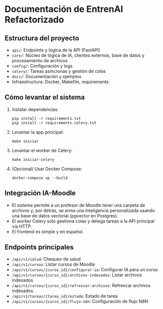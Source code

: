 # Documentación de EntrenAI Refactorizado

## Estructura del proyecto
- `api/`: Endpoints y lógica de la API (FastAPI)
- `core/`: Núcleo de lógica de IA, clientes externos, base de datos y procesamiento de archivos
- `config/`: Configuración y logs
- `celery/`: Tareas asíncronas y gestión de colas
- `docs/`: Documentación y ejemplos
- Infraestructura: Docker, Makefile, requirements

## Cómo levantar el sistema

1. Instalar dependencias:
   ```
   pip install -r requirements.txt
   pip install -r requirements.celery.txt
   ```
2. Levantar la app principal:
   ```
   make iniciar
   ```
3. Levantar el worker de Celery:
   ```
   make iniciar-celery
   ```
4. (Opcional) Usar Docker Compose:
   ```
   docker-compose up --build
   ```

## Integración IA-Moodle
- El sistema permite a un profesor de Moodle tener una carpeta de archivos y, por detrás, se arma una inteligencia personalizada usando una base de datos vectorial (pgvector en Postgres).
- El worker Celery solo gestiona colas y delega tareas a la API principal vía HTTP.
- El frontend es simple y en español.

## Endpoints principales
- `/api/v1/salud`: Chequeo de salud
- `/api/v1/cursos`: Listar cursos de Moodle
- `/api/v1/cursos/{curso_id}/configurar-ia`: Configurar IA para un curso
- `/api/v1/cursos/{curso_id}/archivos-indexados`: Listar archivos indexados
- `/api/v1/cursos/{curso_id}/refrescar-archivos`: Refrescar archivos indexados
- `/api/v1/tareas/{tarea_id}/estado`: Estado de tarea
- `/api/v1/cursos/{curso_id}/flujo-n8n`: Configuración de flujo N8N 
